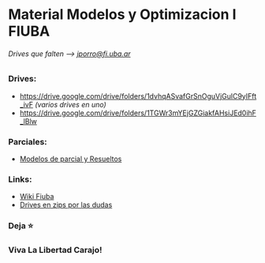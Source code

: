 # Material  Modelos y Optimizacion I FIUBA
###### Drives que falten --> jporro@fi.uba.ar


### Drives:
* https://drive.google.com/drive/folders/1dvhqASvafGrSnOguVjGulC9yIFft_ivF _(varios drives en uno)_
* https://drive.google.com/drive/folders/1TGWr3mYEjGZGiakfAHsiJEd0ihF_lBlw

### Parciales:
* [Modelos de parcial y Resueltos](https://drive.google.com/drive/folders/19k2CDqAoVJNFHZz6tq4Q_FEFhGl1n-C-)

### Links:
* [Wiki Fiuba](http://wiki.foros-fiuba.com.ar/materias:71:14)
* [Drives en zips por las dudas](https://drive.google.com/drive/u/1/folders/1TCuZhHYz08hRTbka7LMtjLn276iJwJ3c)

  
### Deja ⭐
### Viva La Libertad Carajo!
